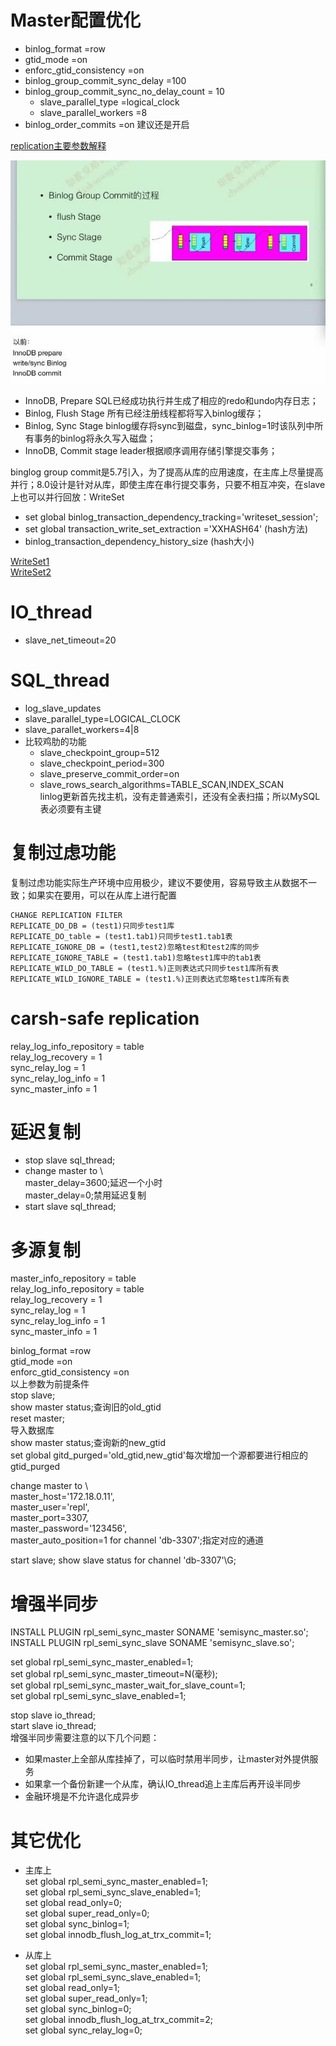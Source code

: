 # Master配置优化

- binlog\_format                       =row
- gtid\_mode                           =on  
- enforc\_gtid\_consistency            =on  
- binlog\_group\_commit\_sync\_delay      =100   
- binlog\_group\_commit\_sync\_no\_delay\_count = 10
	- slave\_parallel\_type			  =logical_clock
	- slave\_parallel\_workers		  =8
- binlog\_order\_commits				  =on 建议还是开启  

[replication主要参数解释](https://www.cnblogs.com/zping/p/9171528.html)


![](images/复制参数优化2.jpg)   
- InnoDB, Prepare
    SQL已经成功执行并生成了相应的redo和undo内存日志； 
- Binlog, Flush Stage
    所有已经注册线程都将写入binlog缓存； 
- Binlog, Sync Stage
    binlog缓存将sync到磁盘，sync_binlog=1时该队列中所有事务的binlog将永久写入磁盘；
- InnoDB, Commit stage
    leader根据顺序调用存储引擎提交事务；
    
binglog group commit是5.7引入，为了提高从库的应用速度，在主库上尽量提高并行；8.0设计是针对从库，即使主库在串行提交事务，只要不相互冲突，在slave上也可以并行回放：WriteSet
- set global  binlog\_transaction\_dependency\_tracking='writeset_session';
- set global transaction\_write\_set\_extraction ='XXHASH64' (hash方法)
- binlog\_transaction\_dependency\_history\_size (hash大小)

[WriteSet1](https://www.cnblogs.com/danhuangpai/p/10254935.html)  
[WriteSet2](https://zhuanlan.zhihu.com/p/37129637)  

# IO_thread

- slave\_net\_timeout=20

# SQL_thread

- log\_slave\_updates
- slave\_parallel\_type=LOGICAL_CLOCK
- slave\_parallet\_workers=4|8
- 比较鸡肋的功能
	- slave\_checkpoint\_group=512   
	- slave\_checkpoint\_period=300
	- slave\_preserve\_commit\_order=on
	- slave\_rows_search\_algorithms=TABLE_SCAN,INDEX_SCAN  
	linlog更新首先找主机，没有走普通索引，还没有全表扫描；所以MySQL表必须要有主键
	
	
# 复制过虑功能

复制过虑功能实际生产环境中应用极少，建议不要使用，容易导致主从数据不一致；如果实在要用，可以在从库上进行配置  
```
CHANGE REPLICATION FILTER  
REPLICATE_DO_DB = (test1)只同步test1库    
REPLICATE_DO_table = (test1.tab1)只同步test1.tab1表 
REPLICATE_IGNORE_DB = (test1,test2)忽略test和test2库的同步    
REPLICATE_IGNORE_TABLE = (test1.tab1)忽略test1库中的tab1表    
REPLICATE_WILD_DO_TABLE = (test1.%)正则表达式只同步test1库所有表    
REPLICATE_WILD_IGNORE_TABLE = (test1.%)正则表达式忽略test1库所有表    
```

# carsh-safe replication 

relay\_log\_info\_repository   = table  
relay\_log_recovery			   = 1  
sync\_relay\_log			   = 1  
sync\_relay\_log\_info		   = 1  
sync\_master\_info			   = 1  


# 延迟复制

- stop slave sql_thread;
- change master to \  
  master\_delay=3600;延迟一个小时  
  master_delay=0;禁用延迟复制
- start slave sql_thread;

# 多源复制
master\_info\_repository   = table   
relay\_log\_info\_repository   = table  
relay\_log_recovery			   = 1  
sync\_relay\_log			   = 1  
sync\_relay\_log\_info		   = 1  
sync\_master\_info			   = 1 


binlog\_format                       =row   
gtid\_mode                           =on   
enforc\_gtid\_consistency            =on  
以上参数为前提条件  
stop slave;  
show master status;查询旧的old_gtid   
reset master;   
导入数据库   
show master status;查询新的new_gtid     
set global gitd_purged='old_gtid,new_gtid'每次增加一个源都要进行相应的gtid_purged   

change master to \  
master_host='172.18.0.11',\
master_user='repl',\
master_port=3307,\
master_password='123456',\
master_auto_position=1 for channel 'db-3307';指定对应的通道

start slave;
show slave status for channel 'db-3307'\G;



# 增强半同步

INSTALL PLUGIN rpl\_semi\_sync\_master SONAME 'semisync\_master.so';  
INSTALL PLUGIN rpl\_semi\_sync\_slave  SONAME  'semisync\_slave.so';  

set global rpl\_semi\_sync\_master\_enabled=1;  
set global rpl\_semi\_sync\_master\_timeout=N(毫秒);  
set global rpl\_semi\_sync\_master\_wait\_for\_slave\_count=1;  
set global rpl\_semi\_sync\_slave\_enabled=1;  

stop slave io_thread;  
start slave io_thread;  
增强半同步需要注意的以下几个问题：
- 如果master上全部从库挂掉了，可以临时禁用半同步，让master对外提供服务
- 如果拿一个备份新建一个从库，确认IO_thread追上主库后再开设半同步
- 金融环境是不允许退化成异步


# 其它优化

- 主库上  
set global rpl\_semi\_sync\_master\_enabled=1;   
set global rpl\_semi\_sync\_slave\_enabled=1;  
set global read\_only=0;  
set global super\_read\_only=0;  
set global sync\_binlog=1;  
set global innodb\_flush\_log\_at\_trx\_commit=1;  


- 从库上  
set global rpl\_semi\_sync\_master\_enabled=1;   
set global rpl\_semi\_sync\_slave\_enabled=1;  
set global read\_only=1;  
set global super\_read\_only=1;  
set global sync\_binlog=0;  
set global innodb\_flush\_log\_at\_trx\_commit=2;  
set global sync\_relay\_log=0;


<!--------------
[https://www.feilvbin.ren/20181606/]   